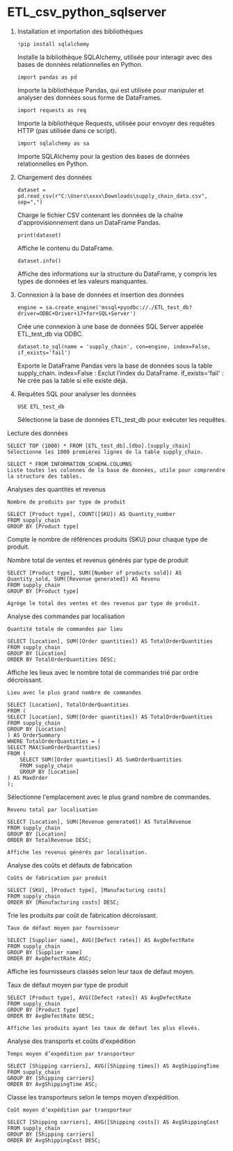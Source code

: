 # ETL_csv_python_sqlserver

1. Installation et importation des bibliothèques

       !pip install sqlalchemy
    Installe la bibliothèque SQLAlchemy, utilisée pour interagir avec des bases de données relationnelles en Python.

       import pandas as pd
    Importe la bibliothèque Pandas, qui est utilisée pour manipuler et analyser des données sous forme de DataFrames.

       import requests as req
    Importe la bibliothèque Requests, utilisée pour envoyer des requêtes HTTP (pas utilisée dans ce script).

       import sqlalchemy as sa
    Importe SQLAlchemy pour la gestion des bases de données relationnelles en Python.

2. Chargement des données

       dataset = pd.read_csv(r"C:\Users\xxxx\Downloads\supply_chain_data.csv", sep=",")
    Charge le fichier CSV contenant les données de la chaîne d'approvisionnement dans un DataFrame Pandas.

       print(dataset)
    Affiche le contenu du DataFrame.

       dataset.info()
    Affiche des informations sur la structure du DataFrame, y compris les types de données et les valeurs manquantes.

3. Connexion à la base de données et insertion des données

       engine = sa.create_engine('mssql+pyodbc://./ETL_test_db?driver=ODBC+Driver+17+for+SQL+Server')
    Crée une connexion à une base de données SQL Server appelée ETL_test_db via ODBC.

       dataset.to_sql(name = 'supply_chain', con=engine, index=False, if_exists='fail')
    Exporte le DataFrame Pandas vers la base de données sous la table supply_chain.
        index=False : Exclut l’index du DataFrame.
        if_exists='fail' : Ne crée pas la table si elle existe déjà.

4. Requêtes SQL pour analyser les données

       USE ETL_test_db
    Sélectionne la base de données ETL_test_db pour exécuter les requêtes.

Lecture des données

    SELECT TOP (1000) * FROM [ETL_test_db].[dbo].[supply_chain]
    Sélectionne les 1000 premières lignes de la table supply_chain.

    SELECT * FROM INFORMATION_SCHEMA.COLUMNS
    Liste toutes les colonnes de la base de données, utile pour comprendre la structure des tables.

Analyses des quantités et revenus
 
    Nombre de produits par type de produit

    SELECT [Product type], COUNT([SKU]) AS Quantity_number
    FROM supply_chain
    GROUP BY [Product type]

Compte le nombre de références produits (SKU) pour chaque type de produit.

Nombre total de ventes et revenus générés par type de produit

    SELECT [Product type], SUM([Number of products sold]) AS Quantity_sold, SUM([Revenue generated]) AS Revenu
    FROM supply_chain
    GROUP BY [Product type]

    Agrège le total des ventes et des revenus par type de produit.

Analyse des commandes par localisation

    Quantité totale de commandes par lieu

    SELECT [Location], SUM([Order quantities]) AS TotalOrderQuantities
    FROM supply_chain 
    GROUP BY [Location]
    ORDER BY TotalOrderQuantities DESC;

Affiche les lieux avec le nombre total de commandes trié par ordre décroissant.

    Lieu avec le plus grand nombre de commandes

    SELECT [Location], TotalOrderQuantities
    FROM (
    SELECT [Location], SUM([Order quantities]) AS TotalOrderQuantities
    FROM supply_chain
    GROUP BY [Location]
    ) AS OrderSummary
    WHERE TotalOrderQuantities = (
    SELECT MAX(SumOrderQuantities)
    FROM (
        SELECT SUM([Order quantities]) AS SumOrderQuantities
        FROM supply_chain
        GROUP BY [Location]
    ) AS MaxOrder
    );

Sélectionne l'emplacement avec le plus grand nombre de commandes.

    Revenu total par localisation

    SELECT [Location], SUM([Revenue generated]) AS TotalRevenue
    FROM supply_chain
    GROUP BY [Location]
    ORDER BY TotalRevenue DESC;

    Affiche les revenus générés par localisation.

Analyse des coûts et défauts de fabrication

    Coûts de fabrication par produit

    SELECT [SKU], [Product type], [Manufacturing costs]
    FROM supply_chain
    ORDER BY [Manufacturing costs] DESC;

Trie les produits par coût de fabrication décroissant.

    Taux de défaut moyen par fournisseur

    SELECT [Supplier name], AVG([Defect rates]) AS AvgDefectRate
    FROM supply_chain
    GROUP BY [Supplier name]
    ORDER BY AvgDefectRate ASC;

Affiche les fournisseurs classés selon leur taux de défaut moyen.

Taux de défaut moyen par type de produit

    SELECT [Product type], AVG([Defect rates]) AS AvgDefectRate
    FROM supply_chain
    GROUP BY [Product type]
    ORDER BY AvgDefectRate DESC;

    Affiche les produits ayant les taux de défaut les plus élevés.

Analyse des transports et coûts d'expédition

    Temps moyen d’expédition par transporteur

    SELECT [Shipping carriers], AVG([Shipping times]) AS AvgShippingTime
    FROM supply_chain
    GROUP BY [Shipping carriers]
    ORDER BY AvgShippingTime ASC;

Classe les transporteurs selon le temps moyen d’expédition.

    Coût moyen d’expédition par transporteur

    SELECT [Shipping carriers], AVG([Shipping costs]) AS AvgShippingCost
    FROM supply_chain
    GROUP BY [Shipping carriers]
    ORDER BY AvgShippingCost DESC;
